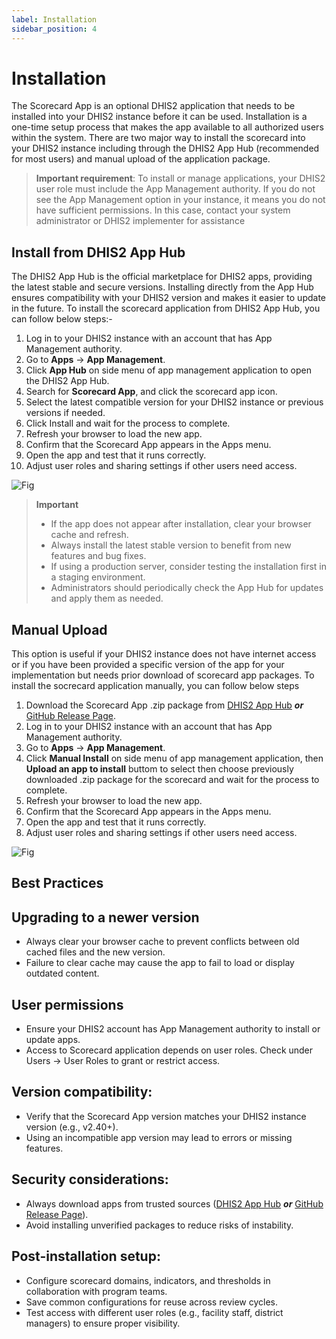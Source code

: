 ```yaml
---
label: Installation
sidebar_position: 4
---
```


# Installation


The Scorecard App is an optional DHIS2 application that needs to be installed into your DHIS2 instance before it can be used. Installation is a one-time setup process that makes the app available to all authorized users within the system. There are two major way to install the scorecard into your DHIS2 instance including through the DHIS2 App Hub (recommended for most users) and manual upload of the application package.
>  **Important requirement**: To install or manage applications, your DHIS2 user role must include the App Management authority. If you do not see the App Management option in your instance, it means you do not have sufficient permissions. In this case, contact your system administrator or DHIS2 implementer for assistance

## Install from DHIS2 App Hub
The DHIS2 App Hub is the official marketplace for DHIS2 apps, providing the latest stable and secure versions. Installing directly from the App Hub ensures compatibility with your DHIS2 version and makes it easier to update in the future. To install the scorecard application from DHIS2 App Hub, you can follow below steps:-
1. Log in to your DHIS2 instance with an account that has App Management authority.
2. Go to **Apps** → **App Management**.
3. Click **App Hub** on side menu of app management application to open the DHIS2 App Hub.
4. Search for **Scorecard App**, and click the scorecard app icon.
5. Select the latest compatible version for your DHIS2 instance or previous versions if needed.
6. Click Install and wait for the process to complete.
7. Refresh your browser to load the new app.
8. Confirm that the Scorecard App appears in the Apps menu.
9. Open the app and test that it runs correctly.
10. Adjust user roles and sharing settings if other users need access.


![Fig](/img/scorecard/scorecard-sample-img.png)

>**Important**
> - If the app does not appear after installation, clear your browser cache and refresh.
> - Always install the latest stable version to benefit from new features and bug fixes.
> - If using a production server, consider testing the installation first in a staging environment.
> - Administrators should periodically check the App Hub for updates and apply them as needed.

## Manual Upload
This option is useful if your DHIS2 instance does not have internet access or if you have been provided a specific version of the app for your implementation but needs prior download of scorecard app packages. To install the socrecard application manually, you can follow below steps
1. Download the Scorecard App .zip package from [DHIS2 App Hub](https://apps.dhis2.org/) ***or*** [GitHub Release Page](https://github.com/hisptz/scorecard-app/releases).
2. Log in to your DHIS2 instance with an account that has App Management authority.
3. Go to **Apps** → **App Management**.
4. Click **Manual Install** on side menu of app management application, then **Upload an app to install** buttom to select then choose previously downloaded .zip package for the scorecard and wait for the process to complete.
5.  Refresh your browser to load the new app.
6. Confirm that the Scorecard App appears in the Apps menu.
7. Open the app and test that it runs correctly.
8. Adjust user roles and sharing settings if other users need access.



![Fig](/img/scorecard/scorecard-sample-img.png)

## Best Practices
## Upgrading to a newer version
- Always clear your browser cache to prevent conflicts between old cached files and the new version.
- Failure to clear cache may cause the app to fail to load or display outdated content.
## User permissions
- Ensure your DHIS2 account has App Management authority to install or update apps.
- Access to Scorecard application depends on user roles. Check under Users -> User Roles to grant or restrict access.
## Version compatibility:
- Verify that the Scorecard App version matches your DHIS2 instance version (e.g., v2.40+).
- Using an incompatible app version may lead to errors or missing features.
## Security considerations:
- Always download apps from trusted sources ([DHIS2 App Hub](https://apps.dhis2.org/) ***or*** [GitHub Release Page](https://github.com/hisptz/scorecard-app/releases)).
- Avoid installing unverified packages to reduce risks of instability.
## Post-installation setup:
- Configure scorecard domains, indicators, and thresholds in collaboration with program teams.
- Save common configurations for reuse across review cycles.
- Test access with different user roles (e.g., facility staff, district managers) to ensure proper visibility.
